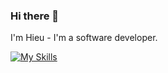 ### Hi there 👋
I'm Hieu - I'm a software developer.

[![My Skills](https://skillicons.dev/icons?i=py,pytorch,sklearn,ubuntu,docker,mongodb,flask,fastapi,linux,js,html,css,kafka,rabbitmq,redis,nginx,mysql,postgres,opencv,powershell,cs,js,python,dotnet,react,angular,nestjs,git,aws,kubernetes,docker,linux,grafana,postgres)](https://skillicons.dev)
<!--
**MinhHieu1201/MinhHieu1201** is a ✨ _special_ ✨ repository because its `README.md` (this file) appears on your GitHub profile.

Here are some ideas to get you started:

- 🔭 I’m currently working on ...
- 🌱 I’m currently learning ...
- 👯 I’m looking to collaborate on ...
- 🤔 I’m looking for help with ...
- 💬 Ask me about ...
- 📫 How to reach me: ...
- 😄 Pronouns: ...
- ⚡ Fun fact: ...
-->

